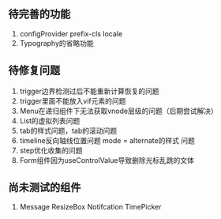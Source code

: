 ## 待完善的功能
1. configProvider prefix-cls locale
2. Typography的省略功能
## 待修复问题
1. trigger边界检测过后不能重新计算恢复的问题
2. trigger里面不能放入vif元素的问题
3. Menu在递归组件下无法获取vnode层级的问题（后期尝试解决）
3. List的虚拟列表问题
4. tab的样式问题，tab的滚动问题
5. timeline反向轴线位置问题  mode = alternate的样式 问题
6. step优化收集的问题
7. Form组件因为useControlValue导致删除光标乱跳的文体
## 尚未测试的组件
1.  Message ResizeBox Notifcation TimePicker 